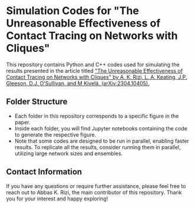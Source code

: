 # Simulation Codes for "The Unreasonable Effectiveness of Contact Tracing on Networks with Cliques"

This repository contains Python and C++ codes used for simulating the results presented in the article titled
["The Unreasonable Effectiveness of Contact Tracing on Networks with Cliques"
by A. K. Rizi, L. A. Keating, J.P. Gleeson, D.J. O'Sullivan, and M Kivelä. (arXiv:2304.10405).]([url](https://arxiv.org/abs/2304.10405))

## Folder Structure
- Each folder in this repository corresponds to a specific figure in the paper.
- Inside each folder, you will find Jupyter notebooks containing the code to generate the respective figure.
- Note that some codes are designed to be run in parallel, enabling faster results. To replicate all the results, consider running them in parallel, utilizing large network sizes and ensembles.

## Contact Information

If you have any questions or require further assistance, please feel free to reach out to Abbas K. Rizi, the main contributor of this repository.
Thank you for your interest and happy exploring!
